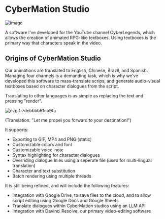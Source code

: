 
# CyberMation Studio

![image](https://github.com/user-attachments/assets/44172b83-cb33-4010-9e5a-f1e40018930c)

A software I've developed for the YouTube channel CyberLegends, which allows the creation of animated RPG-like textboxes. Using textboxes is the primary way that characters speak in the video.

## Origins of CyberMation Studio
Our animations are translated to English, Chinese, Brazil, and Spanish. Managing four channels is a demanding task, which is why we've developed this software to mass-translate scrips, and generate audio-visual textboxes based on character dialogues from the script.

Translating to other languages is as simple as replacing the text and pressing "render".

![ezgif-7debbbb61ca9fa](https://github.com/user-attachments/assets/8e279446-00fb-43a1-b081-98f3bf1c4491)

(Translation: "Let me propel you forward to your destination!")

It supports:
- Exporting to GIF, MP4 and PNG (static)
- Customizable colors and font
- Customizable voice-note
- Syntax highlighting for character dialogues
- Overriding dialogue lnies using a seperate file (used for multi-lingual translation)
- Character and text substitution
- Batch rendering using multiple threads

It is still being refined, and will include the following features: 
- Integration with Google Drive, to save files to the cloud, and to allow script editing using Google Docs and Google Sheets
- Translate dialogues within CyberMation studios using an LLM API
- Integration with Davinci Resolve, our primary video-editing software


